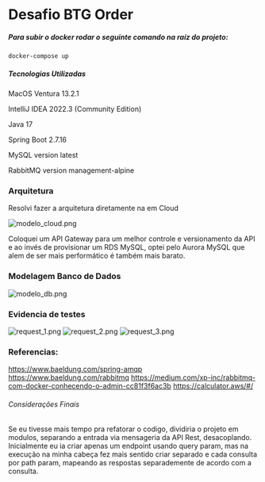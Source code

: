 # Desafio BTG Order

##### Para subir o docker rodar o seguinte comando na raíz do projeto:
`docker-compose up`

##### Tecnologias Utilizadas

MacOS Ventura 13.2.1

IntelliJ IDEA 2022.3 (Community Edition)

Java 17

Spring Boot 2.7.16

MySQL version latest

RabbitMQ version management-alpine

### Arquitetura

Resolvi fazer a arquitetura diretamente na em Cloud

![modelo_cloud.png](..%2Fmodelo_cloud.png)

Coloquei um API Gateway para um melhor controle e versionamento da API e ao invés de provisionar um RDS MySQL, optei pelo Aurora MySQL que alem de ser mais performático é também mais barato.

### Modelagem Banco de Dados

![modelo_db.png](..%2Fmodelo_db.png)

### Evidencia de testes 

![request_1.png](..%2Frequest_1.png)
![request_2.png](..%2Frequest_2.png)
![request_3.png](..%2Frequest_3.png)

### Referencias:

https://www.baeldung.com/spring-amqp
https://www.baeldung.com/rabbitmq
https://medium.com/xp-inc/rabbitmq-com-docker-conhecendo-o-admin-cc81f3f6ac3b
https://calculator.aws/#/

###### Considerações Finais

Se eu tivesse mais tempo pra refatorar o codigo, dividiria o projeto em modulos, separando a entrada via mensageria da API Rest, desacoplando.
Inicialmente eu ia criar apenas um endpoint usando query param, mas na execução na minha cabeça fez mais sentido criar separado e cada consulta por path param, mapeando as respostas separademente de acordo com a consulta.
